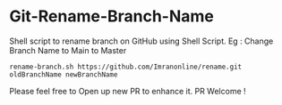# Git-Rename-Branch-Name
Shell script to rename branch on GitHub using Shell Script.
Eg : Change Branch Name to Main to Master

```
rename-branch.sh https://github.com/Imranonline/rename.git oldBranchName newBranchName
```

Please feel free to Open up new PR to enhance it.
PR Welcome !
